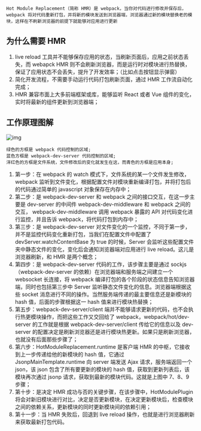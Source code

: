 ```
Hot Module Replacement（简称 HMR）是 webpack，当你对代码进行修改并保存后，webpack 将对代码重新打包，并将新的模块发送到浏览器端，浏览器通过新的模块替换老的模块，这样在不刷新浏览器的前提下就能够对应用进行更新
```

## 为什么需要 HMR

1. live reload 工具并不能够保存应用的状态，当刷新页面后，应用之前状态丢失，而 webapck HMR 则不会刷新浏览器，而是运行时对模块进行热替换，保证了应用状态不会丢失，提升了开发效率；（比如点击按钮显示弹窗）
2. 简化开发流程，不需要手动运行代码打包刷新页面，通过 HMR 工作流自动化完成；
3. HMR 兼容市面上大多前端框架或库，能够监听 React 或者 Vue 组件的变化，实时将最新的组件更新到浏览器端；

## 工作原理图解

![img](https://pic1.zhimg.com/80/v2-f7139f8763b996ebfa28486e160f6378_720w.jpg)

```
绿色的方框是 webpack 代码控制的区域;
蓝色方框是 webpack-dev-server 代码控制的区域;
洋红色的方框是文件系统，文件修改后的变化就发生在这，而青色的方框是应用本身;
```

1. 第一步：在 webpack 的 watch 模式下，文件系统的某一个文件发生修改，webpack 监听到文件变化，根据配置文件对模块重新编译打包，并将打包后的代码通过简单的 javascript 对象保存在内存中；
2. 第二步：是 webpack-dev-server 和 webpack 之间的接口交互，在这一步主要是 dev-server 的中间件 webpack-dev-middleware 和 webpack 之间的交互， webpack-dev-middleware 调用 webpack 暴露的 API 对代码变化进行监控，并且告诉 webpack，将代码打包到内存中；
3. 第三步：是 webpack-dev-server 对文件变化的一个监控，不同于第一步，并不是监控代码变化重新打包，当我们在配置文件中配置了 devServer.watchContentBase 为 true 的时候，Server 会监听这些配置文件夹中静态文件的变化，变化后会通知浏览器端对应用进行 live reload。这儿是浏览器刷新，和 HMR 是两个概念；
4. 第四步：是 webpack-dev-server 代码的工作，该步骤主要是通过 sockjs（webpack-dev-server 的依赖）在浏览器端和服务端之间建立一个 websocket 长连接，将 webpack 编译打包的各个阶段的状态信息告知浏览器端，同时也包括第三步中 Server 监听静态文件变化的信息。浏览器端根据这些 socket 消息进行不同的操作。当然服务端传递的最主要信息还是新模块的 hash 值，后面的步骤根据这一 hash 值来进行模块热替换；
5. 第五步：webpack-dev-server/client 端并不能够请求更新的代码，也不会执行热更模块操作，而把这些工作又交回给了 webpack，webpack/hot/dev-server 的工作就是根据 webpack-dev-server/client 传给它的信息以及 dev-server 的配置决定是刷新浏览器还是进行模块热更新。如果只是刷新浏览器，也就没有后面那些步骤了；
6. 第六步：HotModuleReplacement.runtime 是客户端 HMR 的中枢，它接收到上一步传递给他的新模块的 hash 值，它通过 JsonpMainTemplate.runtime 向 server 端发送 Ajax 请求，服务端返回一个 json，该 json 包含了所有要更新的模块的 hash 值，获取到更新列表后，该模块再次通过 jsonp 请求，获取到最新的模块代码。这就是上图中 7、8、9 步骤；
7. 第十步：是决定 HMR 成功与否的关键步骤，在该步骤中，HotModulePlugin 将会对新旧模块进行对比，决定是否更新模块，在决定更新模块后，检查模块之间的依赖关系，更新模块的同时更新模块间的依赖引用；
8. 第十一步：当 HMR 失败后，回退到 live reload 操作，也就是进行浏览器刷新来获取最新打包代码。